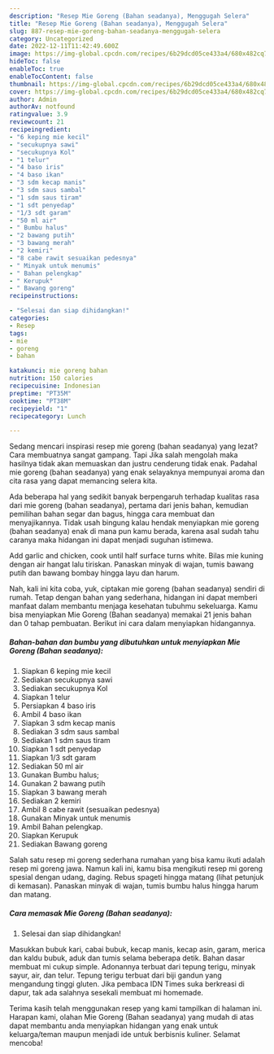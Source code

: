 ```yaml
---
description: "Resep Mie Goreng (Bahan seadanya), Menggugah Selera"
title: "Resep Mie Goreng (Bahan seadanya), Menggugah Selera"
slug: 887-resep-mie-goreng-bahan-seadanya-menggugah-selera
category: Uncategorized
date: 2022-12-11T11:42:49.600Z
image: https://img-global.cpcdn.com/recipes/6b29dcd05ce433a4/680x482cq70/mie-goreng-bahan-seadanya-foto-resep-utama.jpg
hideToc: false
enableToc: true
enableTocContent: false
thumbnail: https://img-global.cpcdn.com/recipes/6b29dcd05ce433a4/680x482cq70/mie-goreng-bahan-seadanya-foto-resep-utama.jpg
cover: https://img-global.cpcdn.com/recipes/6b29dcd05ce433a4/680x482cq70/mie-goreng-bahan-seadanya-foto-resep-utama.jpg
author: Admin
authorAv: notfound
ratingvalue: 3.9
reviewcount: 21
recipeingredient:
- "6 keping mie kecil"
- "secukupnya sawi"
- "secukupnya Kol"
- "1 telur"
- "4 baso iris"
- "4 baso ikan"
- "3 sdm kecap manis"
- "3 sdm saus sambal"
- "1 sdm saus tiram"
- "1 sdt penyedap"
- "1/3 sdt garam"
- "50 ml air"
- " Bumbu halus"
- "2 bawang putih"
- "3 bawang merah"
- "2 kemiri"
- "8 cabe rawit sesuaikan pedesnya"
- " Minyak untuk menumis"
- " Bahan pelengkap"
- " Kerupuk"
- " Bawang goreng"
recipeinstructions:

- "Selesai dan siap dihidangkan!"
categories:
- Resep
tags:
- mie
- goreng
- bahan

katakunci: mie goreng bahan 
nutrition: 150 calories
recipecuisine: Indonesian
preptime: "PT35M"
cooktime: "PT38M"
recipeyield: "1"
recipecategory: Lunch

---
```



Sedang mencari inspirasi resep mie goreng (bahan seadanya) yang lezat? Cara membuatnya sangat gampang. Tapi Jika salah mengolah maka hasilnya tidak akan memuaskan dan justru cenderung tidak enak. Padahal mie goreng (bahan seadanya) yang enak selayaknya mempunyai aroma dan cita rasa yang dapat memancing selera kita.


Ada beberapa hal yang sedikit banyak berpengaruh terhadap kualitas rasa dari mie goreng (bahan seadanya), pertama dari jenis bahan, kemudian pemilihan bahan segar dan bagus, hingga cara membuat dan menyajikannya. Tidak usah bingung kalau hendak menyiapkan mie goreng (bahan seadanya) enak di mana pun kamu berada, karena asal sudah tahu caranya maka hidangan ini dapat menjadi suguhan istimewa.

Add garlic and chicken, cook until half surface turns white. Bilas mie kuning dengan air hangat lalu tiriskan. Panaskan minyak di wajan, tumis bawang putih dan bawang bombay hingga layu dan harum.


Nah, kali ini kita coba, yuk, ciptakan mie goreng (bahan seadanya) sendiri di rumah. Tetap dengan bahan yang sederhana, hidangan ini dapat memberi manfaat dalam membantu menjaga kesehatan tubuhmu sekeluarga. Kamu bisa menyiapkan Mie Goreng (Bahan seadanya) memakai 21 jenis bahan dan 0 tahap pembuatan. Berikut ini cara dalam menyiapkan hidangannya.

<!--inarticleads1-->

##### Bahan-bahan dan bumbu yang dibutuhkan untuk menyiapkan Mie Goreng (Bahan seadanya):

1. Siapkan 6 keping mie kecil
1. Sediakan secukupnya sawi
1. Sediakan secukupnya Kol
1. Siapkan 1 telur
1. Persiapkan 4 baso iris
1. Ambil 4 baso ikan
1. Siapkan 3 sdm kecap manis
1. Sediakan 3 sdm saus sambal
1. Sediakan 1 sdm saus tiram
1. Siapkan 1 sdt penyedap
1. Siapkan 1/3 sdt garam
1. Sediakan 50 ml air
1. Gunakan  Bumbu halus;
1. Gunakan 2 bawang putih
1. Siapkan 3 bawang merah
1. Sediakan 2 kemiri
1. Ambil 8 cabe rawit (sesuaikan pedesnya)
1. Gunakan  Minyak untuk menumis
1. Ambil  Bahan pelengkap.
1. Siapkan  Kerupuk
1. Sediakan  Bawang goreng


Salah satu resep mi goreng sederhana rumahan yang bisa kamu ikuti adalah resep mi goreng jawa. Namun kali ini, kamu bisa mengikuti resep mi goreng spesial dengan udang, daging. Rebus spageti hingga matang (lihat petunjuk di kemasan). Panaskan minyak di wajan, tumis bumbu halus hingga harum dan matang. 

<!--inarticleads2-->

##### Cara memasak Mie Goreng (Bahan seadanya):


1. Selesai dan siap dihidangkan!

Masukkan bubuk kari, cabai bubuk, kecap manis, kecap asin, garam, merica dan kaldu bubuk, aduk dan tumis selama beberapa detik. Bahan dasar membuat mi cukup simple. Adonannya terbuat dari tepung terigu, minyak sayur, air, dan telur. Tepung terigu terbuat dari biji gandun yang mengandung tinggi gluten. Jika pembaca IDN Times suka berkreasi di dapur, tak ada salahnya sesekali membuat mi homemade. 

Terima kasih telah menggunakan resep yang kami tampilkan di halaman ini. Harapan kami, olahan Mie Goreng (Bahan seadanya) yang mudah di atas dapat membantu anda menyiapkan hidangan yang enak untuk keluarga/teman maupun menjadi ide untuk berbisnis kuliner. Selamat mencoba!
